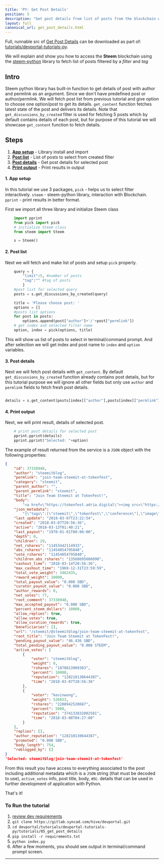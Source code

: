 ```yaml
---
title: 'PY: Get Post Details'
position: 5
description: "Get post details from list of posts from the blockchain with `created` filter and tag then display selected post details."
layout: full
canonical_url: get_post_details.html
---              
```

<span class="fa-pull-left top-of-tutorial-repo-link"><span class="first-word">Full</span>, runnable src of [Get Post Details](https://gitlab.syncad.com/hive/devportal/-/tree/develop/tutorials/devportal-tutorials-py/tutorials/05_get_post_details) can be downloaded as part of: [tutorials/devportal-tutorials-py](https://gitlab.syncad.com/hive/devportal/-/tree/develop/tutorials/devportal-tutorials-py).</span>
<br>



We will explain and show you how to access the **Steem** blockchain using the [steem-python](https://github.com/steemit/steem-python) library to fetch list of posts filtered by a _filter_ and _tag_

## Intro

Steem python library has built-in function to get details of post with author and permlink as an argument. Since we don't have predefined post or author/permlink. We will fetch post list from previous tutorial and give option to choose one option/post to get its details. `get_content` function fetches latest state of the post and delivers its details. Note that `get_discussions_by_created` filter is used for fetching 5 posts which by default contains details of each post, but for purpose of this tutorial we will showcase `get_content` function to fetch details.

## Steps

1.  [**App setup**](#app-setup) - Library install and import
1.  [**Post list**](#post-list) - List of posts to select from created filter 
1.  [**Post details**](#post-details) - Get post details for selected post
1.  [**Print output**](#print-output) - Print results in output

#### 1. App setup <a name="app-setup"></a>

In this tutorial we use 3 packages, `pick` - helps us to select filter interactively. `steem` - steem-python library, interaction with Blockchain. `pprint` - print results in better format.

First we import all three library and initialize Steem class

```python
    import pprint
    from pick import pick
    # initialize Steem class
    from steem import Steem

    s = Steem()
```

#### 2. Post list <a name="post-list"></a>


Next we will fetch and make list of posts and setup `pick` properly.

```python
    query = {
        "limit":5, #number of posts
        "tag":"" #tag of posts
        }
    #post list for selected query
    posts = s.get_discussions_by_created(query)

    title = 'Please choose post: '
    options = []
    #posts list options
    for post in posts:
        options.append(post["author"]+'/'+post["permlink"])
    # get index and selected filter name
    option, index = pick(options, title)
```

This will show us list of posts to select in terminal/command prompt. And after selection we will get index and post name to `index` and `option` variables.

#### 3. Post details <a name="post-details"></a>

Next we will fetch post details with `get_content`. By default `get_discussions_by_created` function already contains post details, but for this tutorial purpose we will ignore all other fields but only use `author` and `permlink` fields to fetch fresh post details.

```python

details = s.get_content(posts[index]["author"],posts[index]["permlink"])
```


#### 4. Print output <a name="print-output"></a>

Next, we will print result, details of selected post.

```python
    # print post details for selected post
    pprint.pprint(details)
    pprint.pprint("Selected: "+option)
```

The example of result returned from the service is a `JSON` object with the following properties:

```json
{
    "id": 37338948,
    "author": "steemitblog",
    "permlink": "join-team-steemit-at-tokenfest",
    "category": "steemit",
    "parent_author": "",
    "parent_permlink": "steemit",
    "title": "Join Team Steemit at TokenFest!",
    "body":
        "<a href=\"https://tokenfest.adria.digital\"><img src=\"https://i.imgur.com/fOScDIW.png\"/></a>\n\nHello Steemians! If you’d like to meet Team Steemit live-in-person, or are just interested in attending what promises to be a great blockchain conference, join us at <a href=\"https://tokenfest.adria.digital/\">TokenFest</a> in San Francisco from March 15th to 16th. \n\nSteemit CEO, Ned Scott, will be participating in a fireside chat alongside Steemit’s CTO, Harry Schmidt, as well as the creator of Utopian.io, Diego Pucci. Steemit will also be hosting the opening party on Thursday night and we’d certainly love to meet as many of you as possible IRL, so head on over to https://tokenfest.adria.digital/ and get your tickets while you can. \n\n*Team Steemit*",
    "json_metadata":
        "{\"tags\":[\"steemit\",\"tokenfest\",\"conference\"],\"image\":[\"https://i.imgur.com/fOScDIW.png\"],\"links\":[\"https://tokenfest.adria.digital\",\"https://tokenfest.adria.digital/\"],\"app\":\"steemit/0.1\",\"format\":\"markdown\"}",
    "last_update": "2018-03-07T23:22:54",
    "created": "2018-03-07T20:56:36",
    "active": "2018-03-13T01:40:21",
    "last_payout": "1970-01-01T00:00:00",
    "depth": 0,
    "children": 29,
    "net_rshares": "11453442114933",
    "abs_rshares": "11454054795840",
    "vote_rshares": "11454054795840",
    "children_abs_rshares": "13568695606090",
    "cashout_time": "2018-03-14T20:56:36",
    "max_cashout_time": "1969-12-31T23:59:59",
    "total_vote_weight": 3462435,
    "reward_weight": 10000,
    "total_payout_value": "0.000 SBD",
    "curator_payout_value": "0.000 SBD",
    "author_rewards": 0,
    "net_votes": 77,
    "root_comment": 37338948,
    "max_accepted_payout": "0.000 SBD",
    "percent_steem_dollars": 10000,
    "allow_replies": true,
    "allow_votes": true,
    "allow_curation_rewards": true,
    "beneficiaries": [],
    "url": "/steemit/@steemitblog/join-team-steemit-at-tokenfest",
    "root_title": "Join Team Steemit at TokenFest!",
    "pending_payout_value": "46.436 SBD",
    "total_pending_payout_value": "0.000 STEEM",
    "active_votes": [
        {
            "voter": "steemitblog",
            "weight": 0,
            "rshares": "1870813909383",
            "percent": 10000,
            "reputation": "128210130644387",
            "time": "2018-03-07T20:56:36"
        },
        {
            "voter": "kevinwong",
            "weight": 526653,
            "rshares": "2208942520687",
            "percent": 5000,
            "reputation": "374133832002581",
            "time": "2018-03-08T04:27:00"
        }
    ],
    "replies": [],
    "author_reputation": "128210130644387",
    "promoted": "0.000 SBD",
    "body_length": 754,
    "reblogged_by": []
}
'Selected: steemitblog/join-team-steemit-at-tokenfest'
```

From this result you have access to everything associated to the post including additional metadata which is a `JSON` string (that must be decoded to use), `active_votes` info, post title, body, etc. details that can be used in further development of application with Python.

That's it!

### To Run the tutorial

1.  [review dev requirements](getting_started)
1.  `git clone https://gitlab.syncad.com/hive/devportal.git`
1.  `cd devportal/tutorials/devportal-tutorials-py/tutorials/05_get_post_details`
1.  `pip install -r requirements.txt`
1.  `python index.py`
1.  After a few moments, you should see output in terminal/command prompt screen.


---
